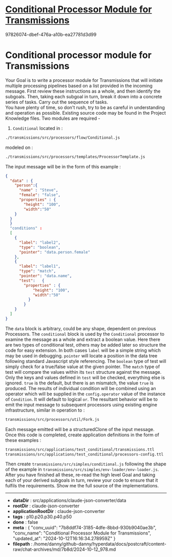 # [Conditional Processor Module for Transmissions](https://claude.ai/chat/7b8ddf74-3185-4dfe-8bbd-930b9040ae3b)

97826074-dbef-476a-a10b-ea27781d3d99

# Conditional processor module for Transmissions
Your Goal is to write a processor module for Transmissions that will initiate multiple processing pipelines based on a list provided in the incoming message. First review these instructions as a whole, and then identify the subgoals. Then, taking each subgoal in turn, break it down into a concrete series of tasks. Carry out the sequence of tasks.  
You have plenty of time, so don't rush, try to be as careful in understanding and operation as possible.
Existing source code may be found in the Project Knowledge files.
Two modules are required -
1. `Conditional` located in :
```sh
./transmissions/src/processors/flow/Conditional.js
```
modeled on :
```sh
./transmissions/src/processors/templates/ProcessorTemplate.js
```
The input message will be in the form of this example :
```json
{
  "data" : {
    "person":{
      "name" : "Steve",
      "female": "false",  
      "properties" : {
        "height": "100",
        "width":"50"
    }
  }
  }
  "conditions" :
  [
    {
      "label": "label2",
      "type": "boolean",
      "pointer": "data.person.female"
    },
    {
      "label": "label1",
      "type": "match",
      "pointer": "data.name",
      "test":   {    
        "properties" : {
            "height": "100",
            "width":"50"
          }
        }
    }
  ]
}
```
The `data` block is arbitrary, could be any shape, dependent on previous Processors.
The `conditional` block is used by the `Conditional` processor to examine the message as a whole and extract a boolean value.
Here there are two types of conditional test, others may be added later so structure the code for easy extension.
In both cases `label` will be a simple string which may be used in debugging.
`pointer` will locate a position in the data tree following standard Javascript style referencing.
The `boolean` type of test will simply check for a true/false value at the given pointer.
The `match` type of test will compare the values within its `test` structure against the message. Only the keys and values defined in `test` will be checked, everything else is ignored. `true` is the default, but there is an mismatch, the value `true` is produced.
 The results of individual condition will be combined using an operator which will be supplied in the `config.operator` value of the instance of `Condition`. It will default to logical `or`.
The resultant behavior will be to emit the input message to subsequent processors using existing engine infrastructure, similar in operation to :
```sh
transmissions/src/processors/util/Fork.js
```
Each message emitted will be a structuredClone of the input message.  
Once this code is completed, create application definitions in the form of these examples :
```sh
transmissions/src/applications/test_conditional/transmissions.ttl
transmissions/src/applications/test_conditional/processors-config.ttl
```
Then create `transmissions/src/simples/conditional.js` following the shape of the example in `transmissions/src/simples/env-loader/env-loader.js`.
After you have finished all these, re-read the high level Goal and taking each of your derived subgoals in turn, review your code to ensure that it fulfils the requirements.
Show me the full source of the implementations.

---

* **dataDir** : src/applications/claude-json-converter/data
* **rootDir** : claude-json-converter
* **applicationRootDir** : claude-json-converter
* **tags** : p10.p20.p30.p40.p50
* **done** : false
* **meta** : {
  "conv_uuid": "7b8ddf74-3185-4dfe-8bbd-930b9040ae3b",
  "conv_name": "Conditional Processor Module for Transmissions",
  "updated_at": "2024-10-12T16:16:34.278959Z"
}
* **filepath** : /home/danny/github-danny/hyperdata/docs/postcraft/content-raw/chat-archives/md/7b8d/2024-10-12_978.md